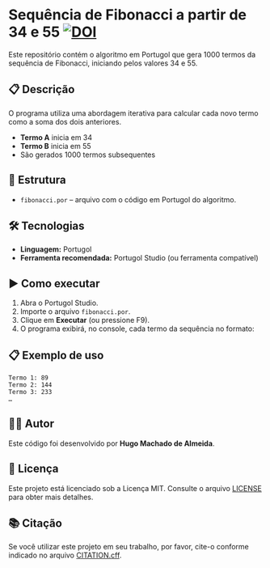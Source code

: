 # Sequência de Fibonacci a partir de 34 e 55 [![DOI](https://zenodo.org/badge/DOI/10.5281/zenodo.15542527.svg)](https://doi.org/10.5281/zenodo.15542527)
Este repositório contém o algoritmo em Portugol que gera 1000 termos da sequência de Fibonacci, iniciando pelos valores 34 e 55.

## 📋 Descrição

O programa utiliza uma abordagem iterativa para calcular cada novo termo como a soma dos dois anteriores.  
- **Termo A** inicia em 34  
- **Termo B** inicia em 55  
- São gerados 1000 termos subsequentes

## 📂 Estrutura

- `fibonacci.por` – arquivo com o código em Portugol do algoritmo.

## 🛠️ Tecnologias

- **Linguagem:** Portugol  
- **Ferramenta recomendada:** Portugol Studio (ou ferramenta compatível)

## ▶️ Como executar

1. Abra o Portugol Studio.  
2. Importe o arquivo `fibonacci.por`.  
3. Clique em **Executar** (ou pressione F9).  
4. O programa exibirá, no console, cada termo da sequência no formato:

## 📋 Exemplo de uso

```
Termo 1: 89
Termo 2: 144
Termo 3: 233
…
```

## 🧑‍💻 Autor

Este código foi desenvolvido por **Hugo Machado de Almeida**.

## 📄 Licença

Este projeto está licenciado sob a Licença MIT. Consulte o arquivo [LICENSE](LICENSE) para obter mais detalhes.

## 📚 Citação

Se você utilizar este projeto em seu trabalho, por favor, cite-o conforme indicado no arquivo [CITATION.cff](CITATION.cff).
